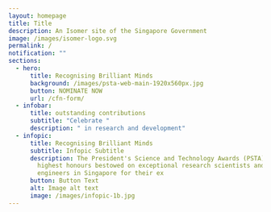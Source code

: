 ```yaml
---
layout: homepage
title: Title
description: An Isomer site of the Singapore Government
image: /images/isomer-logo.svg
permalink: /
notification: ""
sections:
  - hero:
      title: Recognising Brilliant Minds
      background: /images/psta-web-main-1920x560px.jpg
      button: NOMINATE NOW
      url: /cfn-form/
  - infobar:
      title: outstanding contributions
      subtitle: "Celebrate "
      description: " in research and development"
  - infopic:
      title: Recognising Brilliant Minds
      subtitle: Infopic Subtitle
      description: The President's Science and Technology Awards (PSTA) are the
        highest honours bestowed on exceptional research scientists and
        engineers in Singapore for their ex
      button: Button Text
      alt: Image alt text
      image: /images/infopic-1b.jpg
---
```

